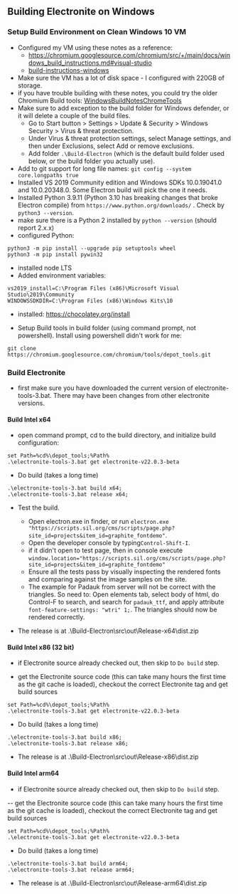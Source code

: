 ## Building Electronite on Windows
### Setup Build Environment on Clean Windows 10 VM
- Configured my VM using these notes as a reference:
  - https://chromium.googlesource.com/chromium/src/+/main/docs/windows_build_instructions.md#visual-studio
  - [build-instructions-windows](../build-instructions-windows.md)
- Make sure the VM has a lot of disk space - I configured with 220GB of storage.
- if you have trouble building with these notes, you could try the older Chromium Build tools: [WindowsBuildNotesChromeTools](WindowsBuildNotesChromeTools.md) 
- Make sure to add exception to the build folder for Windows defender, or it will delete a couple of the build files.
  - Go to Start button > Settings > Update & Security > Windows Security > Virus & threat protection.
  - Under Virus & threat protection settings, select Manage settings, and then under Exclusions, select Add or remove exclusions.
  - Add folder `.\Build-Electron` (which is the default build folder used below, or the build folder you actually use).
- Add to git support for long file names: `git config --system core.longpaths true`
- Installed VS 2019 Community edition and Windows SDKs 10.0.19041.0 and 10.0.20348.0.  Some Electron build will pick the one it needs.
- Installed Python 3.9.11 (Python 3.10 has breaking changes that broke Electron compile) from `https://www.python.org/downloads/` .  Check by `python3 --version`.
- make sure there is a Python 2 installed by `python --version` (should report 2.x.x)
- configured Python:
```
python3 -m pip install --upgrade pip setuptools wheel
python3 -m pip install pywin32
```
- installed node LTS
- Added environment variables:
```
vs2019_install=C:\Program Files (x86)\Microsoft Visual Studio\2019\Community
WINDOWSSDKDIR=C:\Program Files (x86)\Windows Kits\10
```

- installed: https://chocolatey.org/install
	
- Setup Build tools in build folder (using command prompt, not powershell).  Install using powershell didn't work for me:
```
git clone https://chromium.googlesource.com/chromium/tools/depot_tools.git
```

### Build Electronite
- first make sure you have downloaded the current version of electronite-tools-3.bat.  There may have been changes from other electronite versions.

#### Build Intel x64
- open command prompt, cd to the build directory, and initialize build configuration:
```
set Path=%cd%\depot_tools;%Path%
.\electronite-tools-3.bat get electronite-v22.0.3-beta
```

- Do build (takes a long time)
```
.\electronite-tools-3.bat build x64; 
.\electronite-tools-3.bat release x64; 
```

- Test the build.
    - Open electron.exe in finder, or run `electron.exe "https://scripts.sil.org/cms/scripts/page.php?site_id=projects&item_id=graphite_fontdemo"`.
    - Open the developer console by typing`Control-Shift-I`.
    - if it didn't open to test page, then in console execute `window.location="https://scripts.sil.org/cms/scripts/page.php?site_id=projects&item_id=graphite_fontdemo"`
    - Ensure all the tests pass by visually inspecting the rendered fonts and comparing against the image samples on the site.
    - The example for Padauk from server will not be correct with the triangles.  So need to:
      Open elements tab, select body of html, do Control-F to search, and search for `padauk_ttf`, and apply attribute `font-feature-settings: "wtri" 1;`.  The triangles should now be rendered correctly.

- The release is at .\Build-Electron\src\out\Release-x64\dist.zip

#### Build Intel x86 (32 bit)
- if Electronite source already checked out, then skip to `Do build` step.

- get the Electronite source code (this can take many hours the first time as the git cache is loaded), checkout the correct Electronite tag and get build sources
```
set Path=%cd%\depot_tools;%Path%
.\electronite-tools-3.bat get electronite-v22.0.3-beta
```

- Do build (takes a long time)
```
.\electronite-tools-3.bat build x86; 
.\electronite-tools-3.bat release x86; 
```

- The release is at .\Build-Electron\src\out\Release-x86\dist.zip

#### Build Intel arm64
- if Electronite source already checked out, then skip to `Do build` step.

-- get the Electronite source code (this can take many hours the first time as the git cache is loaded), checkout the correct Electronite tag and get build sources
```
set Path=%cd%\depot_tools;%Path%
.\electronite-tools-3.bat get electronite-v22.0.3-beta
```

- Do build (takes a long time)
```
.\electronite-tools-3.bat build arm64; 
.\electronite-tools-3.bat release arm64; 
```

- The release is at .\Build-Electron\src\out\Release-arm64\dist.zip

